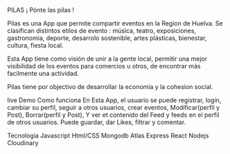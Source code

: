 PILAS
¡ Pónte las pilas !

Pilas es una App que permite compartir eventos en la Region de Huelva. Se clasifican distintos etilos de evento : música, teatro, exposiciones, gastronomìa, deporte, desarrolo sostenible, artes plásticas, bienestar, cultura, fiesta local.

Esta App tiene como visión de unir a la gente local, permitir una mejor visibilidad de los eventos para comercios u otros, de encontrar más facilmente una actividad.

Pilas tiene por objectivo de desarrollar la economía y la cohesion social.

live Demo
Como funciona
En Esta App, el usuario se puede registrar, login, cambiar su perfil, seguir a otros usuarios, crear eventos, Modificar(perfil y Post), Borrar(perfil y Post), Y ver et contenido del Feed y feeds en el perfil de otros usuarios. Puede guardar, dar Likes, filtrar y comentar.

Tecnología
Javascript Html/CSS Mongodb Atlas Express React Nodejs Cloudinary

